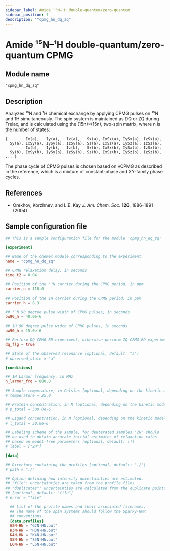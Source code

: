 ```yaml
---
sidebar_label: Amide ¹⁵N–¹H double-quantum/zero-quantum
sidebar_position: 7
description: '"cpmg_hn_dq_zq"'
---
```


# Amide ¹⁵N–¹H double-quantum/zero-quantum CPMG

## Module name

`"cpmg_hn_dq_zq"`

## Description

Analyzes ¹⁵N and ¹H chemical exchange by applying CPMG pulses on ¹⁵N and 1H
simultaneously. The spin system is maintained as DQ or ZQ during Trelax, and is
calculated using the (15n)×(15n), two-spin matrix, where n is the number of
states:

    {        Ix(a),   Iy(a),   Iz(a),   Sx(a), IxSx(a), IySx(a), IzSx(a),
      Sy(a), IxSy(a), IySy(a), IzSy(a), Sz(a), IxSz(a), IySz(a), IzSz(a),
             Ix(b),   Iy(b),   Iz(b),   Sx(b), IxSx(b), IySx(b), IzSx(b),
      Sy(b), IxSy(b), IySy(b), IzSy(b), Sz(b), IxSz(b), IySz(b), IzSz(b), ... }

The phase cycle of CPMG pulses is chosen based on νCPMG as described in the
reference, which is a mixture of constant-phase and XY-family phase cycles.

## References

- Orekhov, Korzhnev, and L.E. Kay _J. Am. Chem. Soc._ **126**, 1886-1891 (2004)

## Sample configuration file

```toml title="experiment.toml"
## This is a sample configuration file for the module 'cpmg_hn_dq_zq'

[experiment]

## Name of the chemex module corresponding to the experiment
name = "cpmg_hn_dq_zq"

## CPMG relaxation delay, in seconds
time_t2 = 0.04

## Position of the ¹⁵N carrier during the CPMG period, in ppm
carrier_n = 118.0

## Position of the 1H carrier during the CPMG period, in ppm
carrier_h = 8.3

## ¹⁵N 90 degree pulse width of CPMG pulses, in seconds
pw90_n = 40.0e-6

## 1H 90 degree pulse width of CPMG pulses, in seconds
pw90_h = 15.0e-6

## Perform DQ CPMG RD experiment, otherwise perform ZQ CPMG RD experiment
dq_flg = true

## State of the observed resonance [optional, default: "a"]
# observed_state = "a"

[conditions]

## 1H Larmor frequency, in MHz
h_larmor_frq = 800.0

## Sample temperature, in Celsius [optional, depending on the kinetic model]
# temperature = 25.0

## Protein concentration, in M [optional, depending on the kinetic model]
# p_total = 500.0e-6

## Ligand concentration, in M [optional, depending on the kinetic model]
# l_total = 50.0e-6

## Labeling scheme of the sample, for deuterated samples "2H" should
## be used to obtain accurate initial estimates of relaxation rates
## based on model-free parameters [optional, default: []]
# label = ["2H"]

[data]

## Directory containing the profiles [optional, default: "./"]
# path = "./"

## Option defining how intensity uncertainties are estimated.
## "file": uncertainties are taken from the profile files
## "duplicates": uncertainties are calculated from the duplicate points
## [optional, default: "file"]
# error = "file"

  ## List of the profile names and their associated filenames.
  ## The name of the spin systems should follow the Sparky-NMR
  ## conventions.
  [data.profiles]
  G2N-HN = "G2N-HN.out"
  H3N-HN = "H3N-HN.out"
  K4N-HN = "K4N-HN.out"
  S5N-HN = "S5N-HN.out"
  L6N-HN = "L6N-HN.out"
```
